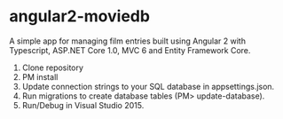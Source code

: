 # angular2-moviedb
A simple app for managing film entries built using Angular 2 with Typescript, ASP.NET Core 1.0, MVC 6 and Entity Framework Core.

1. Clone repository
2. PM install
3. Update connection strings to your SQL database in appsettings.json.
4. Run migrations to create database tables (PM> update-database).
5. Run/Debug in Visual Studio 2015.
